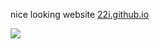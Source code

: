 nice looking website [22i.github.io](https://22i.github.io/)

<img src="https://i.imgur.com/cacTMfp.png">
